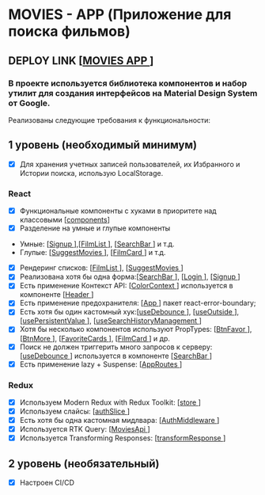 # MOVIES - APP (Приложение для поиска фильмов)

## DEPLOY LINK [<a href="https://movie-app-aston.netlify.app/">MOVIES APP </a>]

### В проекте используется библиотека компонентов и набор утилит для создания интерфейсов на Material Design System от Google.

Реализованы следующие требования к функциональности:

## 1 уровень (необходимый минимум)

- [x] Для хранения учетных записей пользователей, их Избранного и Истории поиска, использую LocalStorage.

### React

- [x] Функциональные компоненты c хуками в приоритете над классовыми [<a href="https://github.com/Kinare-studio/movies-app/tree/main/src/components">components</a>]
- [x] Разделение на умные и глупые компоненты
- Умные: [<a href="https://github.com/Kinare-studio/movies-app/blob/main/src/pages/Signup.jsx">Signup </a>],[<a href="https://github.com/Kinare-studio/movies-app/blob/main/src/components/FilmList.jsx">FilmList </a>], [<a href="https://github.com/Kinare-studio/movies-app/blob/main/src/components/SearchBar.jsx">SearchBar </a>] и т.д.
- Глупые: [<a href="https://github.com/Kinare-studio/movies-app/blob/main/src/components/SuggestMovies.jsx">SuggestMovies </a>], [<a href="https://github.com/Kinare-studio/movies-app/blob/main/src/components/FilmCard.jsx">FilmCard </a>] и т.д.
- [x] Рендеринг списков: [<a href="https://github.com/Kinare-studio/movies-app/blob/main/src/components/FilmList.jsx">FilmList </a>], [<a href="https://github.com/Kinare-studio/movies-app/blob/main/src/components/SuggestMovies.jsx">SuggestMovies </a>]
- [x] Реализована хотя бы одна форма:[<a href="https://github.com/Kinare-studio/movies-app/blob/main/src/components/SearchBar.jsx">SearchBar </a>], [<a href="https://github.com/Kinare-studio/movies-app/blob/main/src/pages/Login.jsx">Login </a>], [<a href="https://github.com/Kinare-studio/movies-app/blob/main/src/pages/Signup.jsx">Signup </a>]
- [x] Есть применение Контекст API: [<a href="https://github.com/Kinare-studio/movies-app/blob/main/src/context/ColorContext.jsx">ColorContext </a>] используется в компоненте [<a href="https://github.com/Kinare-studio/movies-app/blob/main/src/components/Header.jsx">Header </a>]
- [x] Есть применение предохранителя: [<a href="https://github.com/Kinare-studio/movies-app/blob/main/src/App.jsx">App </a>] пакет react-error-boundary;
- [x] Есть хотя бы один кастомный хук:[<a href="https://github.com/Kinare-studio/movies-app/blob/main/src/hooks/useDebounce.jsx">useDebounce </a>], [<a href="https://github.com/Kinare-studio/movies-app/blob/main/src/hooks/useOutside.js">useOutside </a>], [<a href="https://github.com/Kinare-studio/movies-app/blob/main/src/hooks/usePersistentValue.js">usePersistentValue </a>], [<a href="https://github.com/Kinare-studio/movies-app/blob/main/src/hooks/useSearchHistoryManagement.js">useSearchHistoryManagement </a>]
- [x] Хотя бы несколько компонентов используют PropTypes: [<a href="https://github.com/Kinare-studio/movies-app/blob/main/src/components/BtnFavor.jsx">BtnFavor </a>], [<a href="https://github.com/Kinare-studio/movies-app/blob/main/src/components/BtnMore.jsx">BtnMore </a>], [<a href="https://github.com/Kinare-studio/movies-app/blob/main/src/components/FavoriteCards.jsx">FavoriteCards </a>], [<a href="https://github.com/Kinare-studio/movies-app/blob/main/src/components/FilmCard.jsx">FilmCard </a>] и др.
- [x] Поиск не должен триггерить много запросов к серверу: [<a href="https://github.com/Kinare-studio/movies-app/blob/main/src/hooks/useDebounce.jsx">useDebounce </a>] используется в компоненте [<a href="https://github.com/Kinare-studio/movies-app/blob/main/src/components/SearchBar.jsx">SearchBar </a>]
- [x] Есть применение lazy + Suspense: [<a href="https://github.com/Kinare-studio/movies-app/blob/main/src/routes/AppRoutes.jsx">AppRoutes </a>]

### Redux

- [x] Используем Modern Redux with Redux Toolkit: [<a href="https://github.com/Kinare-studio/movies-app/blob/main/src/store.jsx">store </a>]
- [x] Используем слайсы: [<a href="https://github.com/Kinare-studio/movies-app/blob/main/src/redux/authSlice.js">authSlice </a>]
- [x] Есть хотя бы одна кастомная мидлвара: [<a href="https://github.com/Kinare-studio/movies-app/blob/main/src/redux/AuthMiddleware.js">AuthMiddleware </a>]
- [x] Используется RTK Query: [<a href="https://github.com/Kinare-studio/movies-app/blob/main/src/api/MoviesApi.jsx">MoviesApi </a>]
- [x] Используется Transforming Responses: [<a href="https://github.com/Kinare-studio/movies-app/blob/main/src/api/transformResponse.js">transformResponse </a>]

## 2 уровень (необязательный)

- [x] Настроен CI/CD
